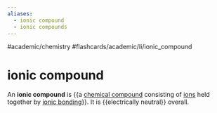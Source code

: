 ```yaml
---
aliases:
  - ionic compound
  - ionic compounds
---
```


#academic/chemistry #flashcards/academic/Ii/ionic_compound

# ionic compound

An __ionic compound__ is {{a [chemical compound](chemical%20compound.md) consisting of [ions](ion.md) held together by [ionic bonding](ionic%20bond.md)}}. It is {{electrically neutral}} overall. <!--SR:!2023-05-05,22,250!2023-04-23,17,290-->
